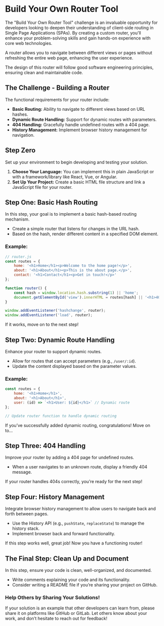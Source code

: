 # Build Your Own Router Tool

The "Build Your Own Router Tool" challenge is an invaluable opportunity for developers looking to deepen their understanding of client-side routing in Single Page Applications (SPAs). By creating a custom router, you'll enhance your problem-solving skills and gain hands-on experience with core web technologies.

A router allows you to navigate between different views or pages without refreshing the entire web page, enhancing the user experience.

The design of this router will follow good software engineering principles, ensuring clean and maintainable code.

## The Challenge - Building a Router

The functional requirements for your router include:

- **Basic Routing:** Ability to navigate to different views based on URL hashes.
- **Dynamic Route Handling:** Support for dynamic routes with parameters.
- **404 Handling:** Gracefully handle undefined routes with a 404 page.
- **History Management:** Implement browser history management for navigation.

## Step Zero

Set up your environment to begin developing and testing your solution.

1. **Choose Your Language:** You can implement this in plain JavaScript or with a framework/library like React, Vue, or Angular.
2. **Set Up Your Project:** Create a basic HTML file structure and link a JavaScript file for your router.

## Step One: Basic Hash Routing

In this step, your goal is to implement a basic hash-based routing mechanism.

- Create a simple router that listens for changes in the URL hash.
- Based on the hash, render different content in a specified DOM element.

### Example:

```javascript
// router.js
const routes = {
    home: '<h1>Home</h1><p>Welcome to the home page!</p>',
    about: '<h1>About</h1><p>This is the about page.</p>',
    contact: '<h1>Contact</h1><p>Get in touch!</p>'
};

function router() {
    const hash = window.location.hash.substring(1) || 'home';
    document.getElementById('view').innerHTML = routes[hash] || '<h1>404 Not Found</h1>';
}

window.addEventListener('hashchange', router);
window.addEventListener('load', router);
```

If it works, move on to the next step!

## Step Two: Dynamic Route Handling

Enhance your router to support dynamic routes.

- Allow for routes that can accept parameters (e.g., `/user/:id`).
- Update the content displayed based on the parameter values.

### Example:

```javascript
const routes = {
    home: '<h1>Home</h1>',
    about: '<h1>About</h1>',
    user: (id) => `<h1>User: ${id}</h1>` // Dynamic route
};

// Update router function to handle dynamic routing
```
If you’ve successfully added dynamic routing, congratulations! Move on to…

## Step Three: 404 Handling

Improve your router by adding a 404 page for undefined routes.

- When a user navigates to an unknown route, display a friendly 404 message.

If your router handles 404s correctly, you’re ready for the next step!


## Step Four: History Management

Integrate browser history management to allow users to navigate back and forth between pages.

- Use the History API (e.g., `pushState`, `replaceState`) to manage the history stack.
- Implement browser back and forward functionality.

If this step works well, great job! Now you have a functioning router!


## The Final Step: Clean Up and Document

In this step, ensure your code is clean, well-organized, and documented.

- Write comments explaining your code and its functionality.
- Consider writing a README file if you’re sharing your project on GitHub.

### Help Others by Sharing Your Solutions!

If your solution is an example that other developers can learn from, please share it on platforms like GitHub or GitLab. Let others know about your work, and don’t hesitate to reach out for feedback!


